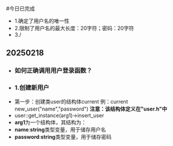 #今日已完成
- 1.确定了用户名的唯一性
- 2.限制了用户名的最大长度：20字符；密码：20字符
- 3./
## 20250218
- ### 如何正确调用用户登录函数？
- ### 1.创建新用户
- 第一步：创建类user的结构体current 例：current new_user("name","password") **注意：该结构体定义在"user.h"中**
- user::get_instance(arg1)->insert_user
- **arg1**为一个结构体，其结构为：
- **name**:**string**类型变量，用于储存用户名
- **password**:**string**类型变量，用于储存密码
